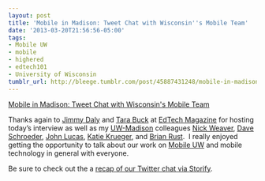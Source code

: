 ```yaml
---
layout: post
title: 'Mobile in Madison: Tweet Chat with Wisconsin''s Mobile Team'
date: '2013-03-20T21:56:56-05:00'
tags:
- Mobile UW
- mobile
- highered
- edtech101
- University of Wisconsin
tumblr_url: http://bleege.tumblr.com/post/45887431248/mobile-in-madison-tweet-chat-with-wisconsins
---
```


[Mobile in Madison: Tweet Chat with Wisconsin's Mobile Team](https://edtechmagazine.com/higher/wisconsin-mobile-tweet-chat)

Thanks again to [Jimmy Daly](https://twitter.com/jimmy_daly) and [Tara Buck](https://twitter.com/TEBuckTMG) at [EdTech Magazine](https://edtechmagazine.com/higher/) for hosting today’s interview as well as my [UW-Madison](https://www.wisc.edu) colleagues [Nick Weaver](https://twitter.com/nickweaver), [Dave Schroeder](https://twitter.com/daveschroeder), [John Lucas](https://twitter.com/jplucas55), [Katie Krueger](https://twitter.com/KatieKrueger), and [Brian Rust](https://twitter.com/UWDoIT).  I really enjoyed getting the opportunity to talk about our work on [Mobile UW](http://mobile.wisc.edu) and mobile technology in general with everyone.  

Be sure to check out the a [recap of our Twitter chat via Storify](https://edtechmagazine.com/higher/wisconsin-mobile-tweet-chat).  
